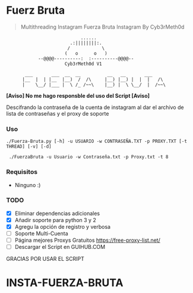 # Fuerz Bruta
> Multithreading Instagram Fuerza Bruta Instagram By Cyb3rMeth0d


                                ......                                  
                            .:||||||||:.                                 
                           /            \                                
                          (   o      o   )                               
                --@@@@----------:  :----------@@@@--                    
                          Cyb3rMeth0d V1                                 
                                                                        
           ___       ___  __  __          __   __       ___              
          |__  |  | |__  |__)  /  /\     |__) |__) |  |  |   /\          
          |    \__/ |___ |  \ /_ /~~\    |__) |  \ \__/  |  /~~\ 
    

**[Aviso] No me hago responsble del uso del Script [Aviso]**

Descifrando la contraseña de la cuenta de instagram al dar el archivo de lista de contraseñas y el proxy de soporte

### Uso

```./Fuerza-Bruta.py [-h] -u USUARIO -w CONTRASEÑA.TXT -p PROXY.TXT [-t THREAD] [-v] [-d]```

``` ./FuerzaBruta -u Usuario -w Contraseña.txt -p Proxy.txt -t 8```

### Requisitos

* Ninguno :)

### TODO

- [x] Eliminar dependencias adicionales
- [x] Añadir soporte para python 3 y 2
- [x] Agregu la opción de registro y verbosa
- [ ] Soporte Multi-Cuenta
- [ ] Página mejores Proxys Gratuitos https://free-proxy-list.net/
- [ ] Descargar el Script en GUIHUB.COM

GRACIAS POR USAR EL SCRIPT
# INSTA-FUERZA-BRUTA
